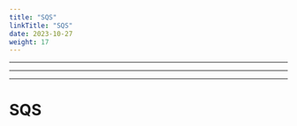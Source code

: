 ```yaml
---
title: "SQS"
linkTitle: "SQS"
date: 2023-10-27
weight: 17
---
```


---------------
---------------
---------------

# SQS
